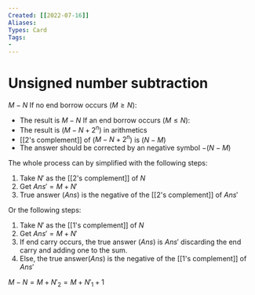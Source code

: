 ```yaml
---
Created: [[2022-07-16]]
Aliases: 
Types: Card
Tags: 
- 
---
```

# Unsigned number subtraction
$M-N$
If no end borrow occurs ($M\geq N$):
- The result is $M-N$
If an end borrow occurs ($M\leq N$):
- The result is ($M-N+2^n$) in arithmetics
- [[2's complement]] of ($M-N+2^n$) is ($N-M$)
- The answer should be corrected by an negative symbol $-(N-M)$

The whole process can by simplified with the following steps:
1. Take $N'$ as the [[2's complement]] of $N$
2. Get $Ans'=M+N'$
3. True answer ($Ans$) is the negative of the [[2's complement]] of $Ans'$

Or the following steps:
1. Take $N'$ as the [[1's complement]] of $N$
2. Get $Ans'=M+N'$
3. If end carry occurs, the true answer ($Ans$) is $Ans'$ discarding the end carry and adding one to the sum. 
4. Else, the true answer($Ans$) is the negative of the [[1's complement]] of $Ans'$

$M-N=M+N'_2=M+N'_1+1$